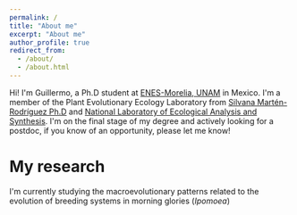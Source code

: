 ```yaml
---
permalink: /
title: "About me"
excerpt: "About me"
author_profile: true
redirect_from: 
  - /about/
  - /about.html
---
```


Hi! I'm Guillermo, a Ph.D student at [ENES-Morelia, UNAM](http://www.enesmorelia.unam.mx/) in Mexico. I'm a member of the Plant Evolutionary Ecology Laboratory from [Silvana Martén-Rodríguez Ph.D](https://scholar.google.es/citations?user=8-U0ygsAAAAJ&hl) and [National Laboratory of Ecological Analysis and Synthesis](http://www.lanase.unam.mx/). I'm on the final stage of my degree and actively looking for a postdoc, if you know of an opportunity, please let me know!


My research
======
I'm currently studying the macroevolutionary patterns related to the evolution of breeding systems in morning glories (<i>Ipomoea</i>)

